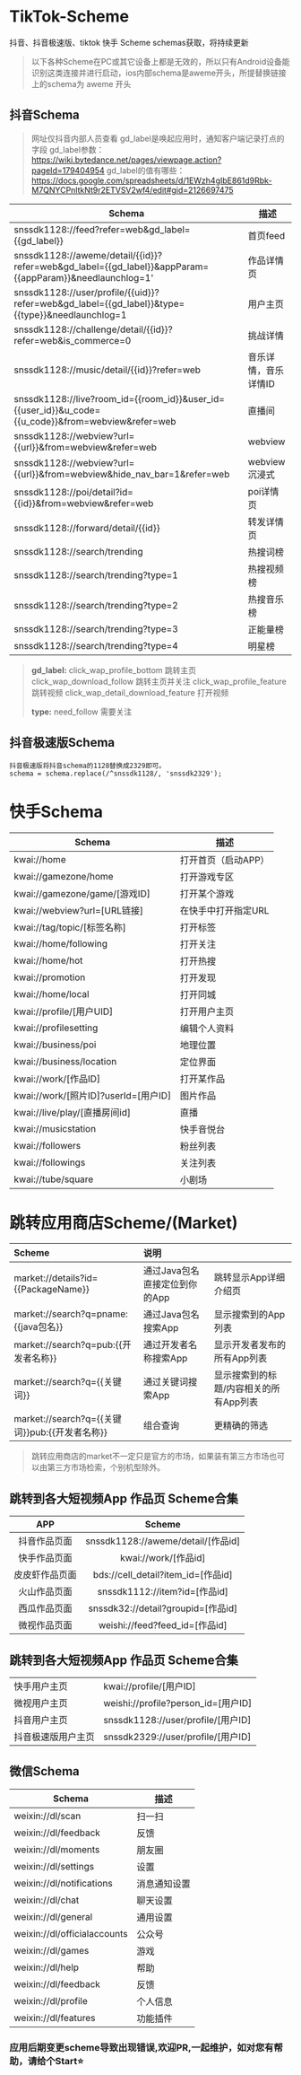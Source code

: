 # TikTok-Scheme
抖音、抖音极速版、tiktok 快手 Scheme schemas获取，将持续更新

>  以下各种Scheme在PC或其它设备上都是无效的，所以只有Android设备能识别这类连接并进行启动，ios内部schema是aweme开头，所提替换链接上的schema为 aweme 开头


## 抖音Schema
> 网址仅抖音内部人员查看
gd_label是唤起应用时，通知客户端记录打点的字段
gd_label参数： https://wiki.bytedance.net/pages/viewpage.action?pageId=179404954
gd_label的值有哪些： https://docs.google.com/spreadsheets/d/1EWzh4gIbE861d9Rbk-M7QNYCPnltkNt9r2ETVSV2wf4/edit#gid=2126697475

| Schema | 描述 |
| -------------------- | ------------------- |
| snssdk1128://feed?refer=web&gd_label={{gd_label}}   | 首页feed     |
| snssdk1128://aweme/detail/{{id}}?refer=web&gd_label={{gd_label}}&appParam={{appParam}}&needlaunchlog=1'   | 作品详情页     |
| snssdk1128://user/profile/{{uid}}?refer=web&gd_label={{gd_label}}&type={{type}}&needlaunchlog=1   | 用户主页     |
| snssdk1128://challenge/detail/{{id}}?refer=web&is_commerce=0   | 挑战详情     |
| snssdk1128://music/detail/{{id}}?refer=web   |  音乐详情，音乐详情ID     |
| snssdk1128://live?room_id={{room_id}}&user_id={{user_id}}&u_code={{u_code}}&from=webview&refer=web   | 直播间     |
| snssdk1128://webview?url={{url}}&from=webview&refer=web   | webview     |
| snssdk1128://webview?url={{url}}&from=webview&hide_nav_bar=1&refer=web   |  webview 沉浸式     |
| snssdk1128://poi/detail?id={{id}}&from=webview&refer=web   | poi详情页     |
| snssdk1128://forward/detail/{{id}}   |  转发详情页     |
| snssdk1128://search/trending   | 热搜词榜     |
| snssdk1128://search/trending?type=1   | 热搜视频榜     |
| snssdk1128://search/trending?type=2   | 热搜音乐榜     |
| snssdk1128://search/trending?type=3   |  正能量榜     |
| snssdk1128://search/trending?type=4   |  明星榜     |

>  **gd_label:**
>  click_wap_profile_bottom  跳转主页
>  click_wap_download_follow 跳转主页并关注
>  click_wap_profile_feature 跳转视频
>  click_wap_detail_download_feature 打开视频
>
>  **type:**
>  need_follow 需要关注



## 抖音极速版Schema

```
抖音极速版将抖音schema的1128替换成2329即可。
schema = schema.replace(/^snssdk1128/, 'snssdk2329');
```


# 快手Schema

| Schema | 描述 |
| -------------------- | ------------------- |
| kwai://home          | 打开首页（启动APP） |
| kwai://gamezone/home | 打开游戏专区        |
| kwai://gamezone/game/[游戏ID] |  打开某个游戏   |
| kwai://webview?url=[URL链接] |  在快手中打开指定URL   |
| kwai://tag/topic/[标签名称]  | 打开标签   |
| kwai://home/following  | 打开关注   |
| kwai://home/hot  | 打开热搜   |
| kwai://promotion | 打开发现    |
| kwai://home/local  | 打开同城   |
| kwai://profile/[用户UID] |  打开用户主页   |
| kwai://profilesetting  | 编辑个人资料   |
| kwai://business/poi  | 地理位置   |
| kwai://business/location  | 定位界面   |
| kwai://work/[作品ID]  | 打开某作品   |
| kwai://work/[照片ID]?userId=[用户ID] |  图片作品    |
| kwai://live/play/[直播房间id] | 直播   |
| kwai://musicstation  | 快手音悦台   |
| kwai://followers  | 粉丝列表   |
| kwai://followings  | 关注列表   |
| kwai://tube/square |  小剧场   |



# 跳转应用商店Scheme/(Market) 

| Scheme                              | 说明                              |  |
| :---------------------------------- | :-------------------------------- | ----------------------------------- |
| market://details?id={{PackageName}} | 通过Java包名直接定位到你的App| 跳转显示App详细介绍页 |
| market://search?q=pname:{{java包名}} | 通过Java包名搜索App | 显示搜索到的App列表 |
| market://search?q=pub:{{开发者名称}} | 通过开发者名称搜索App | 显示开发者发布的所有App列表 |
| market://search?q={{关键词}} | 通过关键词搜索App | 显示搜索到的标题/内容相关的所有App列表 |
| market://search?q={{关键词}}pub:{{开发者名称}} | 组合查询 | 更精确的筛选 |

> 跳转应用商店的market不一定只是官方的市场，如果装有第三方市场也可以由第三方市场检索，个别机型除外。



## 跳转到各大短视频App 作品页 Scheme合集

|      APP       |               Scheme               |
| :------------: | :--------------------------------: |
|  抖音作品页面  | snssdk1128://aweme/detail/[作品id] |
|  快手作品页面  |        kwai://work/[作品id]        |
| 皮皮虾作品页面 | bds://cell_detail?item_id=[作品id] |
|  火山作品页面  |   snssdk1112://item?id=[作品id]    |
|  西瓜作品页面  | snssdk32://detail?groupid=[作品id] |
|  微视作品页面  |   weishi://feed?feed_id=[作品id]   |



## 跳转到各大短视频App 作品页 Scheme合集

|                    |                                     |
| ------------------ | ----------------------------------- |
| 快手用户主页       | kwai://profile/[用户ID]             |
| 微视用户主页       | weishi://profile?person_id=[用户ID] |
| 抖音用户主页       | snssdk1128://user/profile/[用户ID]  |
| 抖音极速版用户主页 | snssdk2329://user/profile/[用户ID]  |

   

## 微信Schema

| Schema                       | 描述         |
| ---------------------------- | ------------ |
| weixin://dl/scan             | 扫一扫       |
| weixin://dl/feedback         | 反馈         |
| weixin://dl/moments          | 朋友圈       |
| weixin://dl/settings         | 设置         |
| weixin://dl/notifications    | 消息通知设置 |
| weixin://dl/chat             | 聊天设置     |
| weixin://dl/general          | 通用设置     |
| weixin://dl/officialaccounts | 公众号       |
| weixin://dl/games            | 游戏         |
| weixin://dl/help             | 帮助         |
| weixin://dl/feedback         | 反馈         |
| weixin://dl/profile          | 个人信息     |
| weixin://dl/features         | 功能插件     |



### 应用后期变更scheme导致出现错误,欢迎PR,一起维护，如对您有帮助，请给个Start⭐



